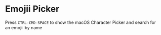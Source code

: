 # Emojii Picker

Press `CTRL-CMD-SPACE` to show the macOS Character Picker and search for an emojii by name
